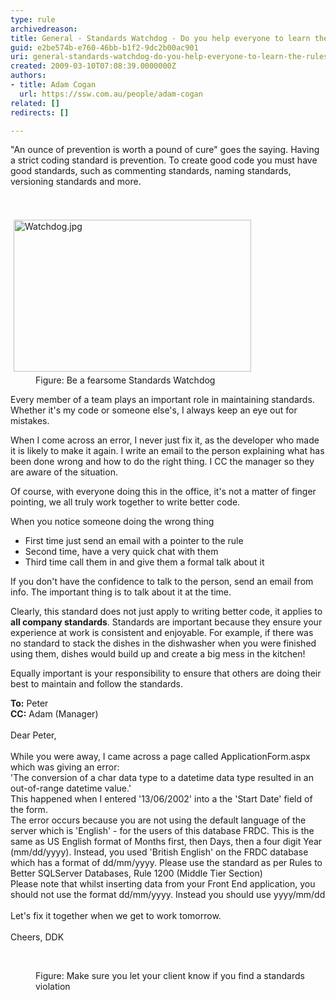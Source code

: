 ```yaml
---
type: rule
archivedreason: 
title: General - Standards Watchdog - Do you help everyone to learn the rules?
guid: e2be574b-e760-46bb-b1f2-9dc2b00ac901
uri: general-standards-watchdog-do-you-help-everyone-to-learn-the-rules
created: 2009-03-10T07:08:39.0000000Z
authors:
- title: Adam Cogan
  url: https://ssw.com.au/people/adam-cogan
related: []
redirects: []

---
```



​​​​​​&quot;An ounce of prevention is worth a pound of cure&quot; goes the saying. Having a strict coding standard is prevention. To create good code you must have good standards, such as commenting standards, naming standards, versioning standards and more. 
<br>
<br><excerpt class='endintro'></excerpt><br>
<dl class="image"><dt> <img src="/PublishingImages/fb339f_Watchdog.jpg" alt="Watchdog.jpg" style="margin&#58;5px;width&#58;380px;height&#58;243px;" /> </dt><dd> Figure&#58; Be a fearsome Standards Watchdog</dd><p>Every member of a team plays an important role in maintaining standards. Whether it's my code or someone else's, I always keep an eye out for mistakes.</p><p>When I come across an error, I never just fix it, as the developer who made it is likely to make it again. I write an email to the person explaining what has been done wrong and how to do the right thing. I CC the manager so they are aware of the situation.</p><p>Of course, with everyone doing this in the office, it's not a matter of finger pointing, we all truly work together to write better code.</p>When you notice someone doing the wrong thing<ul><li>First time just send an email with a pointer to the rule</li><li>Second time, have a very quick chat with them</li><li>Third time call them in and give them a formal talk about it</li></ul><p>If you don't have the confidence to talk to the person, send an email from info. The important thing is to talk about it at the time.&#160;</p><p>Clearly, this standard does not just apply to writing better code, it applies to <strong>all company standards</strong>. Standards are important because they ensure your experience at work is consistent and enjoyable. For example, if there was no standard to stack the dishes in the dishwasher when you were finished using them, dishes would build up and create a big mess in the kitchen!</p><p>Equally important is your responsibility to ensure that others are doing their best to maintain and follow the standards.<br></p><p class="ssw15-rteElement-GreyBox"><b>To&#58;</b> Peter<br><b>CC&#58;</b> Adam (Manager)<br>​<br>Dear Peter,<br><br>While you were away, I came across a page called ApplicationForm.aspx which was giving an error&#58;&#160;<br>'The conversion of a char data type to a&#160;datetime&#160;data type resulted in an out-of-range&#160;datetime&#160;value.'&#160;<br>This happened when I entered '13/06/2002' into&#160;a the&#160;'Start Date' field of the form.<br>The error occurs because you are not using the default language of the server which is 'English' - for the users of this database FRDC. This is the same as US English format of Months first, then Days, then a four digit Year (mm/dd/yyyy). Instead, you used 'British English' on the FRDC database which has a format of dd/mm/yyyy. Please use the standard as per&#160;Rules to Better SQLServer Databases, Rule 1200 (Middle Tier Section)<br>Please note that whilst inserting data from your Front End application, you should not use the format dd/mm/yyyy.&#160;Instead&#160;you should use&#160;yyyy/mm/dd<br><br>Let's fix it together when we get to work tomorrow.<br><br>Cheers, DDK</p> <br></dl><dd class="ssw15-rteElement-FigureNormal"> Figure&#58; Make sure you let your client know if you find a standards violation</dd>


